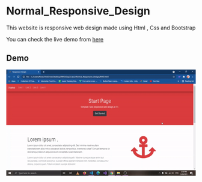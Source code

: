 # Normal_Responsive_Design


This website is responsive web design made using Html , Css and Bootstrap

You can check the live demo from [here](https://itirwd.netlify.app/)

## Demo

![demo](https://github.com/mayararaby/Normal_Responsive_Design/blob/main/Demo.gif)









